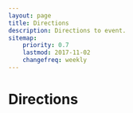 ```yaml
---
layout: page
title: Directions
description: Directions to event.
sitemap:
    priority: 0.7
    lastmod: 2017-11-02
    changefreq: weekly
---
```

# Directions